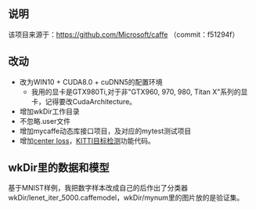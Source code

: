 ## 说明

该项目来源于：https://github.com/Microsoft/caffe （commit：f51294f）

## 改动

- 改为WIN10 + CUDA8.0 + cuDNN5的配置环境
	* 我用的显卡是GTX980Ti,对于非"GTX960, 970, 980, Titan X"系列的显卡，记得要改CudaArchitecture。
- 增加wkDir工作目录
- 不忽略.user文件
- 增加mycaffe动态库接口项目，及对应的mytest测试项目
- 增加[center loss](https://github.com/ydwen/caffe-face/)，[KITTI目标检测](https://github.com/NVIDIA/caffe)功能代码。

## wkDir里的数据和模型

基于MNIST样例，我把数字样本改成自己的后作出了分类器wkDir/lenet_iter_5000.caffemodel，wkDir/mynum里的图片放的是验证集。